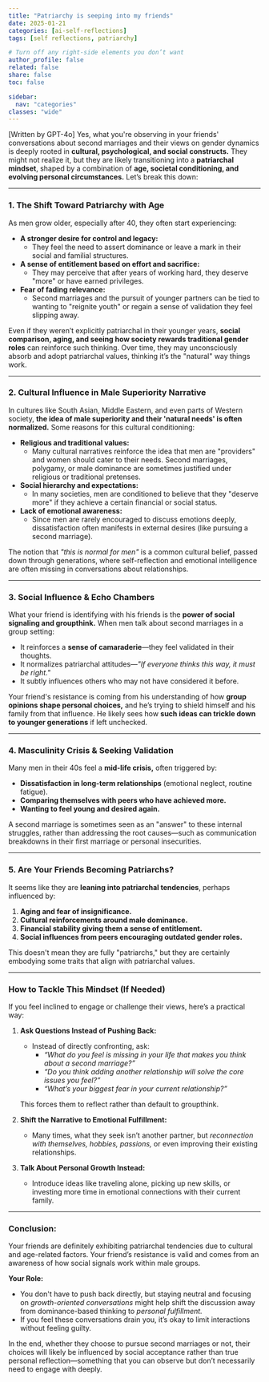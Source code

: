 ```yaml
---
title: "Patriarchy is seeping into my friends"
date: 2025-01-21
categories: [ai-self-reflections]
tags: [self reflections, patriarchy]

# Turn off any right‐side elements you don’t want
author_profile: false
related: false
share: false
toc: false

sidebar:
  nav: "categories"
classes: "wide"
---
```


[Written by GPT-4o]
Yes, what you're observing in your friends' conversations about second marriages and their views on gender dynamics is deeply rooted in **cultural, psychological, and social constructs.** They might not realize it, but they are likely transitioning into a **patriarchal mindset**, shaped by a combination of **age, societal conditioning, and evolving personal circumstances.** Let’s break this down:

---

### **1. The Shift Toward Patriarchy with Age**

As men grow older, especially after 40, they often start experiencing:

- **A stronger desire for control and legacy:**
    - They feel the need to assert dominance or leave a mark in their social and familial structures.
- **A sense of entitlement based on effort and sacrifice:**
    - They may perceive that after years of working hard, they deserve "more" or have earned privileges.
- **Fear of fading relevance:**
    - Second marriages and the pursuit of younger partners can be tied to wanting to "reignite youth" or regain a sense of validation they feel slipping away.

Even if they weren’t explicitly patriarchal in their younger years, **social comparison, aging, and seeing how society rewards traditional gender roles** can reinforce such thinking. Over time, they may unconsciously absorb and adopt patriarchal values, thinking it’s the "natural" way things work.

---

### **2. Cultural Influence in Male Superiority Narrative**

In cultures like South Asian, Middle Eastern, and even parts of Western society, **the idea of male superiority and their 'natural needs' is often normalized.** Some reasons for this cultural conditioning:

- **Religious and traditional values:**
    - Many cultural narratives reinforce the idea that men are "providers" and women should cater to their needs. Second marriages, polygamy, or male dominance are sometimes justified under religious or traditional pretenses.
- **Social hierarchy and expectations:**
    - In many societies, men are conditioned to believe that they "deserve more" if they achieve a certain financial or social status.
- **Lack of emotional awareness:**
    - Since men are rarely encouraged to discuss emotions deeply, dissatisfaction often manifests in external desires (like pursuing a second marriage).

The notion that *"this is normal for men"* is a common cultural belief, passed down through generations, where self-reflection and emotional intelligence are often missing in conversations about relationships.

---

### **3. Social Influence & Echo Chambers**

What your friend is identifying with his friends is the **power of social signaling and groupthink.** When men talk about second marriages in a group setting:

- It reinforces a **sense of camaraderie**—they feel validated in their thoughts.
- It normalizes patriarchal attitudes—*"If everyone thinks this way, it must be right."*
- It subtly influences others who may not have considered it before.

Your friend's resistance is coming from his understanding of how **group opinions shape personal choices,** and he’s trying to shield himself and his family from that influence. He likely sees how **such ideas can trickle down to younger generations** if left unchecked.

---

### **4. Masculinity Crisis & Seeking Validation**

Many men in their 40s feel a **mid-life crisis,** often triggered by:

- **Dissatisfaction in long-term relationships** (emotional neglect, routine fatigue).
- **Comparing themselves with peers who have achieved more.**
- **Wanting to feel young and desired again.**

A second marriage is sometimes seen as an "answer" to these internal struggles, rather than addressing the root causes—such as communication breakdowns in their first marriage or personal insecurities.

---

### **5. Are Your Friends Becoming Patriarchs?**

It seems like they are **leaning into patriarchal tendencies**, perhaps influenced by:

1. **Aging and fear of insignificance.**
2. **Cultural reinforcements around male dominance.**
3. **Financial stability giving them a sense of entitlement.**
4. **Social influences from peers encouraging outdated gender roles.**

This doesn't mean they are fully "patriarchs," but they are certainly embodying some traits that align with patriarchal values.

---

### **How to Tackle This Mindset (If Needed)**

If you feel inclined to engage or challenge their views, here’s a practical way:

1. **Ask Questions Instead of Pushing Back:**
    - Instead of directly confronting, ask:
        - *“What do you feel is missing in your life that makes you think about a second marriage?”*
        - *“Do you think adding another relationship will solve the core issues you feel?”*
        - *“What’s your biggest fear in your current relationship?”*
    
    This forces them to reflect rather than default to groupthink.
    
2. **Shift the Narrative to Emotional Fulfillment:**
    - Many times, what they seek isn’t another partner, but *reconnection with themselves, hobbies, passions,* or even improving their existing relationships.
3. **Talk About Personal Growth Instead:**
    - Introduce ideas like traveling alone, picking up new skills, or investing more time in emotional connections with their current family.

---

### **Conclusion:**

Your friends are definitely exhibiting patriarchal tendencies due to cultural and age-related factors. Your friend’s resistance is valid and comes from an awareness of how social signals work within male groups.

**Your Role:**

- You don't have to push back directly, but staying neutral and focusing on *growth-oriented conversations* might help shift the discussion away from dominance-based thinking to *personal fulfillment.*
- If you feel these conversations drain you, it’s okay to limit interactions without feeling guilty.

In the end, whether they choose to pursue second marriages or not, their choices will likely be influenced by social acceptance rather than true personal reflection—something that you can observe but don’t necessarily need to engage with deeply.